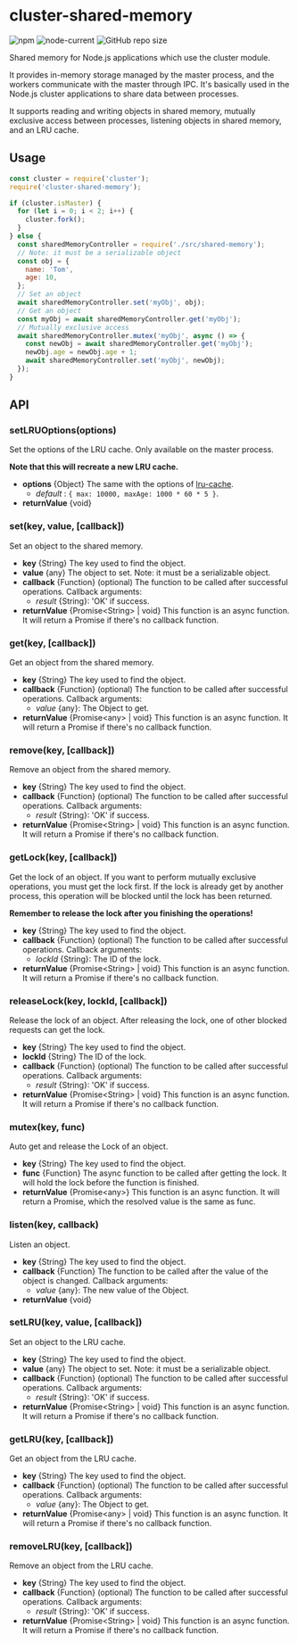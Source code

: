 # cluster-shared-memory
![npm](https://img.shields.io/npm/v/cluster-shared-memory)
![node-current](https://img.shields.io/node/v/cluster-shared-memory)
![GitHub repo size](https://img.shields.io/github/repo-size/FinalZJY/cluster-shared-memory)

Shared memory for Node.js applications which use the cluster module.

It provides in-memory storage managed by the master process, and 
the workers communicate with the master through IPC. It's basically used in 
the Node.js cluster applications to share data between processes.

It supports reading and writing objects in shared memory, mutually 
exclusive access between processes, listening objects in shared memory, 
and an LRU cache.

## Usage
```javascript
const cluster = require('cluster');
require('cluster-shared-memory');

if (cluster.isMaster) {
  for (let i = 0; i < 2; i++) {
    cluster.fork();
  }
} else {
  const sharedMemoryController = require('./src/shared-memory');
  // Note: it must be a serializable object
  const obj = {
    name: 'Tom',
    age: 10,
  };
  // Set an object
  await sharedMemoryController.set('myObj', obj);
  // Get an object
  const myObj = await sharedMemoryController.get('myObj');
  // Mutually exclusive access
  await sharedMemoryController.mutex('myObj', async () => {
    const newObj = await sharedMemoryController.get('myObj');
    newObj.age = newObj.age + 1;
    await sharedMemoryController.set('myObj', newObj);
  });
}
```

## API

### setLRUOptions(options)
Set the options of the LRU cache. Only available on the master process.

**Note that this will recreate a new LRU cache.**

- **options** {Object} The same with the options of 
  [lru-cache](https://github.com/isaacs/node-lru-cache).
    - _default_ : `{ max: 10000, maxAge: 1000 * 60 * 5 }`.
- **returnValue** {void} 

### set(key, value, [callback])
Set an object to the shared memory.

- **key** {String} The key used to find the object.
- **value** {any} The object to set. Note: it must be a serializable object.
- **callback** {Function} (optional) The function to be called after 
  successful operations. Callback arguments:
    - _result_ {String}: 'OK' if success.
- **returnValue** {Promise\<String\> | void} This function is an async function. 
  It will return a Promise if there's no callback function.

### get(key, [callback])
Get an object from the shared memory.

- **key** {String} The key used to find the object.
- **callback** {Function} (optional) The function to be called after
  successful operations. Callback arguments:
    - _value_ {any}: The Object to get.
- **returnValue** {Promise\<any\> | void} This function is an async function.
  It will return a Promise if there's no callback function.

### remove(key, [callback])
Remove an object from the shared memory.

- **key** {String} The key used to find the object.
- **callback** {Function} (optional) The function to be called after
  successful operations. Callback arguments:
    - _result_ {String}: 'OK' if success.
- **returnValue** {Promise\<String\> | void} This function is an async function.
  It will return a Promise if there's no callback function.

### getLock(key, [callback])
Get the lock of an object. If you want to perform mutually exclusive 
operations, you must get the lock first. If the lock is already get 
by another process, this operation will be blocked until the lock has 
been returned.

**Remember to release the lock after you finishing the operations!**

- **key** {String} The key used to find the object.
- **callback** {Function} (optional) The function to be called after
  successful operations. Callback arguments:
    - _lockId_ {String}: The ID of the lock.
- **returnValue** {Promise\<String\> | void} This function is an async function.
  It will return a Promise if there's no callback function.

### releaseLock(key, lockId, [callback])
Release the lock of an object. After releasing the lock, one of other 
blocked requests can get the lock.

- **key** {String} The key used to find the object.
- **lockId** {String} The ID of the lock.
- **callback** {Function} (optional) The function to be called after
  successful operations. Callback arguments:
    - _result_ {String}: 'OK' if success.
- **returnValue** {Promise\<String\> | void} This function is an async function.
  It will return a Promise if there's no callback function.

### mutex(key, func)
Auto get and release the Lock of an object.

- **key** {String} The key used to find the object.
- **func** {Function} The async function to be called after getting the lock. 
  It will hold the lock before the function is finished. 
- **returnValue** {Promise\<any\>} This function is an async function.
  It will return a Promise, which the resolved value is the same as func.

### listen(key, callback)
Listen an object.

- **key** {String} The key used to find the object.
- **callback** {Function} The function to be called after the value 
  of the object is changed. Callback arguments:
    - _value_ {any}: The new value of the Object.
- **returnValue** {void} 

### setLRU(key, value, [callback])
Set an object to the LRU cache.

- **key** {String} The key used to find the object.
- **value** {any} The object to set. Note: it must be a serializable object.
- **callback** {Function} (optional) The function to be called after
  successful operations. Callback arguments:
  - _result_ {String}: 'OK' if success.
- **returnValue** {Promise\<String\> | void} This function is an async function.
  It will return a Promise if there's no callback function.

### getLRU(key, [callback])
Get an object from the LRU cache.

- **key** {String} The key used to find the object.
- **callback** {Function} (optional) The function to be called after
  successful operations. Callback arguments:
  - _value_ {any}: The Object to get.
- **returnValue** {Promise\<any\> | void} This function is an async function.
  It will return a Promise if there's no callback function.

### removeLRU(key, [callback])
Remove an object from the LRU cache.

- **key** {String} The key used to find the object.
- **callback** {Function} (optional) The function to be called after
  successful operations. Callback arguments:
  - _result_ {String}: 'OK' if success.
- **returnValue** {Promise\<String\> | void} This function is an async function.
  It will return a Promise if there's no callback function.

